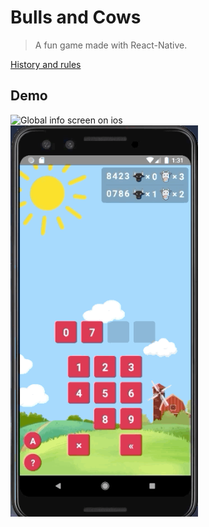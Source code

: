 # Bulls and Cows
> A fun game made with React-Native.

[History and rules](https://en.wikipedia.org/wiki/Bulls_and_Cows)

## Demo
<img
  src="demo/ios.gif"
  style="float: left; margin-right: 10px"
  alt="Global info screen on ios"
  width="300"
/>
<img
  src="demo/android.gif"
  style="float: left; margin-right: 10px"
  alt="Countries info screen on ios"
  width="300"
/>
